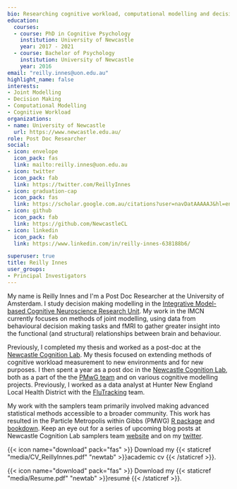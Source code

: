 ```yaml
---
bio: Researching cognitive workload, computational modelling and decision making.
education:
  courses:
  - course: PhD in Cognitive Psychology
    institution: University of Newcastle
    year: 2017 - 2021
  - course: Bachelor of Psychology
    institution: University of Newcastle
    year: 2016
email: "reilly.innes@uon.edu.au"
highlight_name: false
interests:
- Joint Modelling
- Decision Making
- Computational Modelling
- Cognitive Workload
organizations:
- name: University of Newcastle
  url: https://www.newcastle.edu.au/
role: Post Doc Researcher
social:
- icon: envelope
  icon_pack: fas
  link: mailto:reilly.innes@uon.edu.au
- icon: twitter
  icon_pack: fab
  link: https://twitter.com/ReillyInnes
- icon: graduation-cap
  icon_pack: fas
  link: https://scholar.google.com.au/citations?user=navDatAAAAAJ&hl=en&oi=ao
- icon: github
  icon_pack: fab
  link: https://github.com/NewcastleCL
- icon: linkedin
  icon_pack: fab
  link: https://www.linkedin.com/in/reilly-innes-638188b6/

superuser: true
title: Reilly Innes
user_groups:
- Principal Investigators
---
```


My name is Reilly Innes and I'm a Post Doc Researcher at the University of Amsterdam. I study decision making modelling in the [Integrative Model-based Cognitive Neuroscience Research Unit](https://www.subcortex.eu/). My work in the IMCN currently focuses on methods of joint modelling, using data from behavioural decision making tasks and fMRI to gather greater insight into the functional (and structural) relationships between brain and behaviour. 

Previously, I completed my thesis and worked as a post-doc at the [Newcastle Cognition Lab](https://newcastlecl.org/). My thesis focused on extending methods of cognitive workload measurement to new environments and for new purposes. I then spent a year as a post doc in the [Newcastle Cognition Lab](https://newcastlecl.org/), both as a part of the the [PMwG team](https://github.com/NewcastleCL) and on various cognitive modelling projects. Previously, I worked as a data analyst at Hunter New England Local Health District with the [FluTracking](https://info.flutracking.net/) team.

My work with the samplers team primarily involved making advanced statistical methods accessible to a broader community. This work has resulted in the Particle Metropolis within Gibbs (PMWG) [R package](https://cran.r-project.org/web/packages/pmwg/index.html) and [bookdown](https://newcastlecl.github.io/samplerDoc/). Keep an eye out for a series of upcoming blog posts at Newcastle Cognition Lab samplers team [website](https://newcastlecl.github.io) and on my [twitter](https://twitter.com/ReillyInnes).


{{< icon name="download" pack="fas" >}} Download my {{< staticref "media/CV_ReillyInnes.pdf" "newtab" >}}academic cv {{< /staticref >}}. 

{{< icon name="download" pack="fas" >}} Download my {{< staticref "media/Resume.pdf" "newtab" >}}resumé {{< /staticref >}}.


